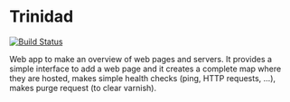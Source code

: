 # Trinidad

[![Build Status](https://travis-ci.org/BostjanOb/trinidad.svg?branch=master)](https://travis-ci.org/BostjanOb/trinidad)

Web app to make an overview of web pages and servers. It provides a simple interface to add a web page
and it creates a complete map where they are hosted, makes simple health checks (ping, HTTP requests, ...),
makes purge request (to clear varnish).

